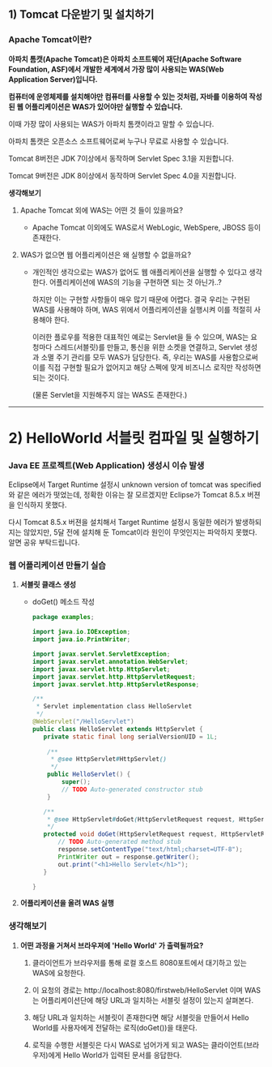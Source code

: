 ## 1) Tomcat 다운받기 및 설치하기

### Apache Tomcat이란?

**아파치 톰캣(Apache Tomcat)은 아파치 소프트웨어 재단(Apache Software Foundation, ASF)에서 개발한 세계에서 가장 많이 사용되는 WAS(Web Application Server)입니다.**

**컴퓨터에 운영체제를 설치해야만 컴퓨터를 사용할 수 있는 것처럼, 자바를 이용하여 작성된 웹 어플리케이션은 WAS가 있어야만 실행할 수 있습니다.**

이때 가장 많이 사용되는 WAS가 아파치 톰캣이라고 말할 수 있습니다.

아파치 톰캣은 오픈소스 소프트웨어로써 누구나 무료로 사용할 수 있습니다.

Tomcat 8버전은 JDK 7이상에서 동작하며 Servlet Spec 3.1을 지원합니다.

Tomcat 9버전은 JDK 8이상에서 동작하며 Servlet Spec 4.0을 지원합니다.

**생각해보기**

1. Apache Tomcat 외에 WAS는 어떤 것 들이 있을까요? 

   - Apache Tomcat 이외에도 WAS로서 WebLogic, WebSpere, JBOSS 등이 존재한다.

2. WAS가 없으면 웹 어플리케이션은 왜 실행할 수 없을까요? 

   - 개인적인 생각으로는 WAS가 없어도 웹 애플리케이션을 실행할 수 있다고 생각한다. 어플리케이션에 WAS의 기능을 구현하면 되는 것 아닌가..?

     하지만 이는 구현할 사항들이 매우 많기 때문에 어렵다. 결국 우리는 구현된 WAS를 사용해야 하며, WAS 위에서 어플리케이션을 실행시켜 이를 적절히 사용해야 한다.

     이러한 플로우를 적용한 대표적인 예로는 Servlet을 들 수 있으며, WAS는 요청마다 스레드(서블릿)를 만들고, 통신을 위한 소켓을 연결하고, Servlet 생성과 소멸 주기 관리를 모두 WAS가 담당한다. 즉, 우리는 WAS를 사용함으로써 이를 직접 구현할 필요가 없어지고 해당 스펙에 맞게 비즈니스 로직만 작성하면 되는 것이다.

     (물론 Servlet을 지원해주지 않는 WAS도 존재한다.)

---

# 2) HelloWorld 서블릿 컴파일 및 실행하기

### Java EE 프로젝트(Web Application) 생성시 이슈 발생

Eclipse에서 Target Runtime 설정시 unknown version of tomcat was specified 와 같은 에러가 떳었는데, 정확한 이유는 잘 모르겠지만 Eclipse가 Tomcat 8.5.x 버젼을 인식하지 못했다. 

다시 Tomcat 8.5.x 버젼을 설치해서 Target Runtime 설정시 동일한 에러가 발생하되지는 않았지만, 5달 전에 설치해 둔 Tomcat이라 원인이 무엇인지는 파악하지 못했다. 알면 공유 부탁드립니다.

### 웹 어플리케이션 만들기 실습

1. **서블릿 클래스 생성**

   - doGet() 메소드 작성

     ```java
     package examples;
     
     import java.io.IOException;
     import java.io.PrintWriter;
     
     import javax.servlet.ServletException;
     import javax.servlet.annotation.WebServlet;
     import javax.servlet.http.HttpServlet;
     import javax.servlet.http.HttpServletRequest;
     import javax.servlet.http.HttpServletResponse;
     
     /**
      * Servlet implementation class HelloServlet
      */
     @WebServlet("/HelloServlet")
     public class HelloServlet extends HttpServlet {
     	private static final long serialVersionUID = 1L;
            
         /**
          * @see HttpServlet#HttpServlet()
          */
         public HelloServlet() {
             super();
             // TODO Auto-generated constructor stub
         }
     
     	/**
     	 * @see HttpServlet#doGet(HttpServletRequest request, HttpServletResponse response)
     	 */
     	protected void doGet(HttpServletRequest request, HttpServletResponse response) throws ServletException, IOException {
     		// TODO Auto-generated method stub
     		response.setContentType("text/html;charset=UTF-8");
     		PrintWriter out = response.getWriter();
     		out.print("<h1>Hello Servlet</h1>");
     	}
     
     }
     ```

2. **어플리케이션을 올려 WAS 실행**

### 생각해보기

1. **어떤 과정을 거쳐서 브라우져에 'Hello World' 가 출력될까요?**

   1. 클라이언트가 브라우저를 통해 로컬 호스트 8080포트에서 대기하고 있는 WAS에 요청한다.

   2. 이 요청의 경로는 http://localhost:8080/firstweb/HelloServlet 이며 WAS는 어플리케이션단에 해당 URL과 일치하는 서블릿 설정이 있는지 살펴본다.

   3. 해당 URL과 일치하는 서블릿이 존재한다면 해당 서블릿을 만들어서 Hello World를 사용자에게 전달하는 로직(doGet())을 태운다.

   4. 로직을 수행한 서블릿은 다시 WAS로 넘어가게 되고 WAS는 클라이언트(브라우저)에게 Hello World가 입력된 문서를 응답한다.





















